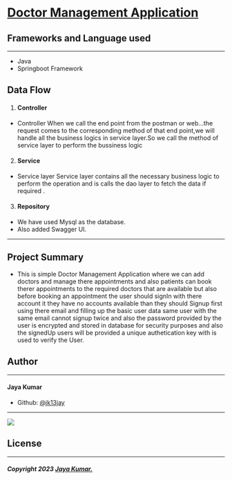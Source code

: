   # [Doctor Management Application]()

## Frameworks and Language used
___
* Java
* Springboot Framework 

## Data Flow
1. #### Controller
* Controller When we call the end point from the postman or web...the request comes to the corresponding method of that end point,we will handle all the business logics in service layer.So we call the method of service layer to perform the bussiness logic

2. #### Service
* Service layer Service layer contains all the necessary business logic to perform the operation and is calls the dao layer to fetch the data if required .

3. #### Repository
* We have used Mysql as the database.
* Also added Swagger UI.

___

## Project Summary

* This is simple Doctor Management Application where we can add doctors and manage there appointments and also patients can book therer appointments to the required doctors that are available but also before booking an appointment the user should signIn with there account it they have no accounts available than they should Signup first using there email and filling up the basic user data same user with the same email cannot signup twice and also the password provided by the user is encrypted and stored in database for security purposes and also the signedUp users will be provided a unique authetication key with is used to verify the User.

## Author
___
 #### Jaya Kumar

 
 * Github: [@jk13jay]()

___



 ![](https://images.app.goo.gl/QUZv5TVJvov1H8x5A)

 ## License
 ___
 ##### Copyright 2023 [Jaya Kumar.]()
  




